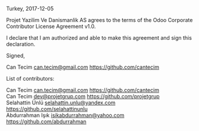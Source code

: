 Turkey, 2017-12-05

Projet Yazilim Ve Danismanlik AS agrees to the terms of the Odoo Corporate Contributor License
Agreement v1.0.

I declare that I am authorized and able to make this agreement and sign this
declaration.

Signed,

Can Tecim can.tecim@gmail.com https://github.com/cantecim

List of contributors:

Can Tecim can.tecim@gmail.com https://github.com/cantecim  
Can Tecim dev@projetgrup.com https://github.com/projetgrup  
Selahattin Ünlü selahattin.unlu@yandex.com https://github.com/selahattinunlu  
Abdurrahman Işık isikabdurrahman@yahoo.com https://github.com/abdurrahman  
